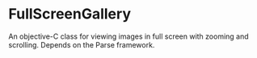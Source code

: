 FullScreenGallery
=================

An objective-C class for viewing images in full screen with zooming and scrolling. Depends on the Parse framework.
